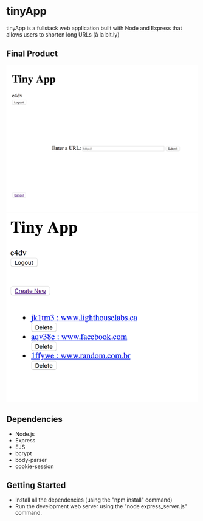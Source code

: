 # tinyApp

tinyApp is a fullstack web application built with Node and Express that allows users to shorten long URLs (à la bit.ly)

## Final Product

![Create New Short URL](/Docs/Create-new.png)
![URLs List](/Docs/URLs-list.png)

## Dependencies

- Node.js
- Express
- EJS
- bcrypt
- body-parser
- cookie-session

## Getting Started
 
 - Install all the dependencies (using the "npm install" command)
 - Run the development web server using the "node express_server.js" command.
 
 
